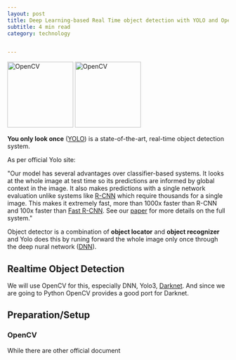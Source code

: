 ```yaml
---
layout: post
title: Deep Learning-based Real Time object detection with YOLO and OpenCV
subtitle: 4 min read
category: technology


---
```


<img src="/Users/manamohanpanda/git/manmohanp/manmohanp.github.io/assets/img/opencv.png" alt="OpenCV" width="150" height="150"/> <img src="https://manmohanp.github.io/assets/img/yolo.png" alt="OpenCV" width="150" height="150"/>

**You only look once** ([YOLO](https://pjreddie.com/darknet/yolo/)) is a state-of-the-art, real-time object detection system.

As per official Yolo site:

"Our model has several advantages over classifier-based systems. It looks at the whole image at test time so its predictions are informed by global context in the image. It also makes predictions with a single network evaluation unlike systems like [R-CNN](https://github.com/rbgirshick/rcnn) which require thousands for a single image. This makes it extremely fast, more than 1000x faster than R-CNN and 100x faster than [Fast R-CNN](https://github.com/rbgirshick/fast-rcnn). See our [paper](https://pjreddie.com/media/files/papers/YOLOv3.pdf) for more details on the full system."

Object detector is a combination of **object locator** and **object recognizer** and Yolo does this by runing forward the whole image only once through the deep nural network ([DNN](https://papers.nips.cc/paper/5207-deep-neural-networks-for-object-detection.pdf)).

## Realtime Object Detection

We will use OpenCV for this, especially DNN, Yolo3, [Darknet](https://pjreddie.com/darknet/). And since we are going to Python OpenCV provides a good port for Darknet.

## Preparation/Setup

### OpenCV

While there are other official document
